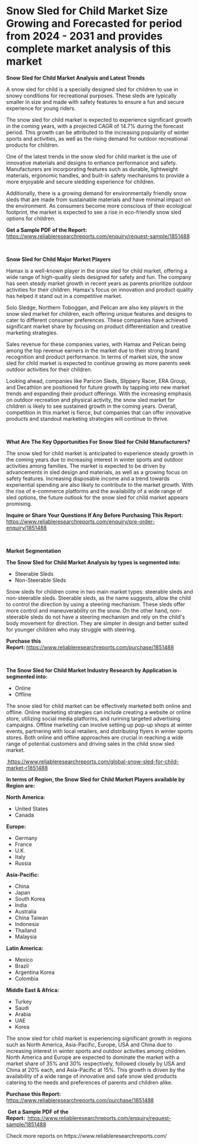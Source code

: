 <p><h1>Snow Sled for Child Market Size Growing and Forecasted for period from 2024 - 2031 and provides complete market analysis of this market</h1></p><p><strong>Snow Sled for Child Market Analysis and Latest Trends</strong></p>
<p><p>A snow sled for child is a specially designed sled for children to use in snowy conditions for recreational purposes. These sleds are typically smaller in size and made with safety features to ensure a fun and secure experience for young riders.</p><p>The snow sled for child market is expected to experience significant growth in the coming years, with a projected CAGR of 14.7% during the forecast period. This growth can be attributed to the increasing popularity of winter sports and activities, as well as the rising demand for outdoor recreational products for children.</p><p>One of the latest trends in the snow sled for child market is the use of innovative materials and designs to enhance performance and safety. Manufacturers are incorporating features such as durable, lightweight materials, ergonomic handles, and built-in safety mechanisms to provide a more enjoyable and secure sledding experience for children.</p><p>Additionally, there is a growing demand for environmentally friendly snow sleds that are made from sustainable materials and have minimal impact on the environment. As consumers become more conscious of their ecological footprint, the market is expected to see a rise in eco-friendly snow sled options for children.</p></p>
<p><strong>Get a Sample PDF of the Report:&nbsp;</strong> <a href="https://www.reliableresearchreports.com/enquiry/request-sample/1851488">https://www.reliableresearchreports.com/enquiry/request-sample/1851488</a></p>
<p>&nbsp;</p>
<p><strong>Snow Sled for Child Major Market Players</strong></p>
<p><p>Hamax is a well-known player in the snow sled for child market, offering a wide range of high-quality sleds designed for safety and fun. The company has seen steady market growth in recent years as parents prioritize outdoor activities for their children. Hamax's focus on innovation and product quality has helped it stand out in a competitive market.</p><p>Solo Sledge, Northern Toboggan, and Pelican are also key players in the snow sled market for children, each offering unique features and designs to cater to different consumer preferences. These companies have achieved significant market share by focusing on product differentiation and creative marketing strategies.</p><p>Sales revenue for these companies varies, with Hamax and Pelican being among the top revenue earners in the market due to their strong brand recognition and product performance. In terms of market size, the snow sled for child market is expected to continue growing as more parents seek outdoor activities for their children.</p><p>Looking ahead, companies like Paricon Sleds, Slippery Racer, ERA Group, and Decathlon are positioned for future growth by tapping into new market trends and expanding their product offerings. With the increasing emphasis on outdoor recreation and physical activity, the snow sled market for children is likely to see sustained growth in the coming years. Overall, competition in this market is fierce, but companies that can offer innovative products and standout marketing strategies will continue to thrive.</p></p>
<p>&nbsp;</p>
<p><strong>What Are The Key Opportunities For Snow Sled for Child Manufacturers?</strong></p>
<p><p>The snow sled for child market is anticipated to experience steady growth in the coming years due to increasing interest in winter sports and outdoor activities among families. The market is expected to be driven by advancements in sled design and materials, as well as a growing focus on safety features. Increasing disposable income and a trend towards experiential spending are also likely to contribute to the market growth. With the rise of e-commerce platforms and the availability of a wide range of sled options, the future outlook for the snow sled for child market appears promising.</p></p>
<p><strong>Inquire or Share Your Questions If Any Before Purchasing This Report:</strong> <a href="https://www.reliableresearchreports.com/enquiry/pre-order-enquiry/1851488">https://www.reliableresearchreports.com/enquiry/pre-order-enquiry/1851488</a></p>
<p>&nbsp;</p>
<p><strong>Market Segmentation</strong></p>
<p><strong>The Snow Sled for Child Market Analysis by types is segmented into:</strong></p>
<p><ul><li>Steerable Sleds</li><li>Non-Steerable Sleds</li></ul></p>
<p><p>Snow sleds for children come in two main market types: steerable sleds and non-steerable sleds. Steerable sleds, as the name suggests, allow the child to control the direction by using a steering mechanism. These sleds offer more control and maneuverability on the snow. On the other hand, non-steerable sleds do not have a steering mechanism and rely on the child's body movement for direction. They are simpler in design and better suited for younger children who may struggle with steering.</p></p>
<p><strong>Purchase this Report:&nbsp;</strong><a href="https://www.reliableresearchreports.com/purchase/1851488">https://www.reliableresearchreports.com/purchase/1851488</a></p>
<p>&nbsp;</p>
<p><strong>The Snow Sled for Child Market Industry Research by Application is segmented into:</strong></p>
<p><ul><li>Online</li><li>Offline</li></ul></p>
<p><p>The snow sled for child market can be effectively marketed both online and offline. Online marketing strategies can include creating a website or online store, utilizing social media platforms, and running targeted advertising campaigns. Offline marketing can involve setting up pop-up shops at winter events, partnering with local retailers, and distributing flyers in winter sports stores. Both online and offline approaches are crucial in reaching a wide range of potential customers and driving sales in the child snow sled market.</p></p>
<p><a href="https://www.reliableresearchreports.com/global-snow-sled-for-child-market-r1851488">&nbsp;https://www.reliableresearchreports.com/global-snow-sled-for-child-market-r1851488</a></p>
<p><strong>In terms of Region, the Snow Sled for Child Market Players available by Region are:</strong></p>
<p>
    <p> <strong> North America: </strong>
        <ul>
            <li>United States</li>
            <li>Canada</li>
        </ul>
        </p> 
    <p> <strong> Europe: </strong>
        <ul>
            <li>Germany</li>
            <li>France</li>
            <li>U.K.</li>
            <li>Italy</li>
            <li>Russia</li>
        </ul>
        </p> 
    <p> <strong> Asia-Pacific: </strong>
        <ul>
            <li>China</li>
            <li>Japan</li>
            <li>South Korea</li>
            <li>India</li>
            <li>Australia</li>
            <li>China Taiwan</li>
            <li>Indonesia</li>
            <li>Thailand</li>
            <li>Malaysia</li>
        </ul>
        </p> 
    <p> <strong> Latin America: </strong>
        <ul>
            <li>Mexico</li>
            <li>Brazil</li>
            <li>Argentina Korea</li>
            <li>Colombia</li>
        </ul>
        </p> 
    <p> <strong> Middle East & Africa: </strong>
        <ul>
            <li>Turkey</li>
            <li>Saudi</li>
            <li>Arabia</li>
            <li>UAE</li>
            <li>Korea</li>
        </ul>
    </p>
    </p>
<p><p>The snow sled for child market is experiencing significant growth in regions such as North America, Asia-Pacific, Europe, USA and China due to increasing interest in winter sports and outdoor activities among children. North America and Europe are expected to dominate the market with a market share of 35% and 30% respectively, followed closely by USA and China at 20% each, and Asia-Pacific at 15%. This growth is driven by the availability of a wide range of innovative and safe snow sled products catering to the needs and preferences of parents and children alike.</p></p>
<p><strong>Purchase this Report: </strong><a href="https://www.reliableresearchreports.com/purchase/1851488">https://www.reliableresearchreports.com/purchase/1851488</a></p>
<p>&nbsp;<strong>Get a Sample PDF of the Report:&nbsp;&nbsp;</strong><a href="https://www.reliableresearchreports.com/enquiry/request-sample/1851488">https://www.reliableresearchreports.com/enquiry/request-sample/1851488</a></p>
<p><strong></strong></p>
<p>Check more reports on https://www.reliableresearchreports.com/</p>